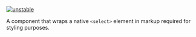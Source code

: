 [![unstable](http://badges.github.io/stability-badges/dist/unstable.svg)](http://github.com/badges/stability-badges)

A component that wraps a native `<select>` element in markup required for
styling purposes.
